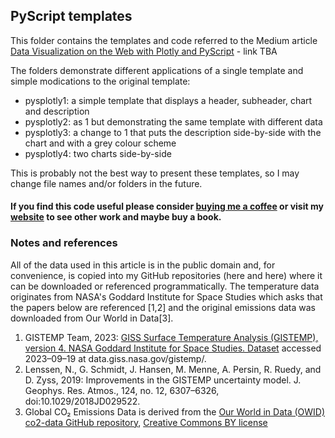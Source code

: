 ## PyScript templates

This folder contains the templates and code referred to the Medium article [Data Visualization on the Web with Plotly and PyScript]() - link TBA

The folders demonstrate different applications of a single template and simple modications to the original template:

- pysplotly1: a simple template that displays a header, subheader, chart and description
- pysplotly2: as 1 but demonstrating the same template with different data
- pysplotly3: a change to 1 that puts the description side-by-side with the chart and with a grey colour scheme
- pysplotly4: two charts side-by-side 

This is probably not the best way to present these templates, so I may change file names and/or folders in the future.

#### If you find this code useful please consider [buying me a coffee](https://ko-fi.com/alan_jones) or visit my [website](https://alanjones2.github.io) to see other work and maybe buy a book.

### Notes and references
All of the data used in this article is in the public domain and, for convenience, is copied into my GitHub repositories (here and here) where it can be downloaded or referenced programmatically.
The temperature data originates from NASA's Goddard Institute for Space Studies which asks that the papers below are referenced [1,2] and the original emissions data was downloaded from Our World in Data[3].
1. GISTEMP Team, 2023: [GISS Surface Temperature Analysis (GISTEMP), version 4. NASA Goddard Institute for Space Studies. Dataset](data.giss.nasa.gov/gistemp/) accessed 2023–09–19 at data.giss.nasa.gov/gistemp/. 
2. Lenssen, N., G. Schmidt, J. Hansen, M. Menne, A. Persin, R. Ruedy, and D. Zyss, 2019: Improvements in the GISTEMP uncertainty model. J. Geophys. Res. Atmos., 124, no. 12, 6307–6326, doi:10.1029/2018JD029522.
3. Global CO₂ Emissions Data is derived from the [Our World in Data (OWID) co2-data GitHub repository](https://medium.com/r/?url=https%3A%2F%2Fgithub.com%2Fowid%2Fco2-data), [Creative Commons BY license](https://medium.com/r/?url=https%3A%2F%2Fcreativecommons.org%2Flicenses%2Fby%2F4.0%2F)